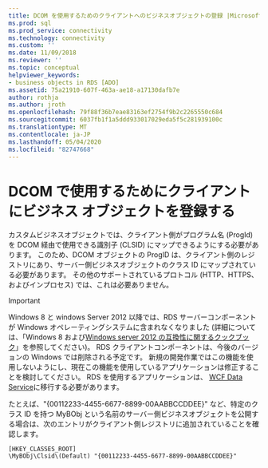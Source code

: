 ```yaml
---
title: DCOM を使用するためのクライアントへのビジネスオブジェクトの登録 |Microsoft Docs
ms.prod: sql
ms.prod_service: connectivity
ms.technology: connectivity
ms.custom: ''
ms.date: 11/09/2018
ms.reviewer: ''
ms.topic: conceptual
helpviewer_keywords:
- business objects in RDS [ADO]
ms.assetid: 75a21910-607f-463a-ae18-a17130dafb7e
author: rothja
ms.author: jroth
ms.openlocfilehash: 79f88f36b7eae83163ef2754f9b2c2265550c684
ms.sourcegitcommit: 6037fb1f1a5ddd933017029eda5f5c281939100c
ms.translationtype: MT
ms.contentlocale: ja-JP
ms.lasthandoff: 05/04/2020
ms.locfileid: "82747668"
---
```

# <a name="registering-business-objects-on-the-client-for-use-with-dcom"></a>DCOM で使用するためにクライアントにビジネス オブジェクトを登録する
カスタムビジネスオブジェクトでは、クライアント側がプログラム名 (ProgId) を DCOM 経由で使用できる識別子 (CLSID) にマップできるようにする必要があります。 このため、DCOM オブジェクトの ProgID は、クライアント側のレジストリにあり、サーバー側ビジネスオブジェクトのクラス ID にマップされている必要があります。 その他のサポートされているプロトコル (HTTP、HTTPS、およびインプロセス) では、これは必要ありません。  
  
> [!IMPORTANT]
>  Windows 8 と windows Server 2012 以降では、RDS サーバーコンポーネントが Windows オペレーティングシステムに含まれなくなりました (詳細については、「Windows 8 および[Windows server 2012 の互換性に関するクックブック](https://www.microsoft.com/download/details.aspx?id=27416)」を参照してください)。 RDS クライアントコンポーネントは、今後のバージョンの Windows では削除される予定です。 新規の開発作業ではこの機能を使用しないようにし、現在この機能を使用しているアプリケーションは修正することを検討してください。 RDS を使用するアプリケーションは、 [WCF Data Service](https://go.microsoft.com/fwlink/?LinkId=199565)に移行する必要があります。  
  
 たとえば、"{00112233-4455-6677-8899-00AABBCCDDEE}" など、特定のクラス ID を持つ MyBObj という名前のサーバー側ビジネスオブジェクトを公開する場合は、次のエントリがクライアント側レジストリに追加されていることを確認します。  
  
```console
[HKEY_CLASSES_ROOT]  
\MyBObj\Clsid\(Default) "{00112233-4455-6677-8899-00AABBCCDDEE}"  
```


